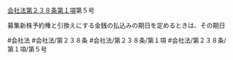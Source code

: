 [会社法第２３８条第１項](会社法＿＿＿＿第２３８条第１項)第５号

募集新株予約権と引換えにする金銭の払込みの期日を定めるときは、その期日


#会社法
#会社法/第２３８条
#会社法/第２３８条/第１項
#会社法/第２３８条/第１項/第５号
